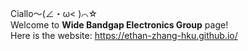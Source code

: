 Ciallo～(∠・ω< )⌒☆  
Welcome to **Wide Bandgap Electronics Group** page!  
Here is the website: https://ethan-zhang-hku.github.io/
